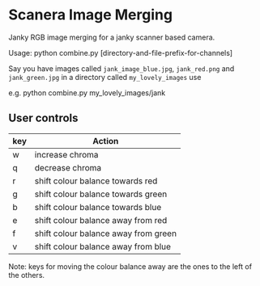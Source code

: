 Scanera Image Merging
=====================

Janky RGB image merging for a janky scanner based camera.

Usage: python combine.py [directory-and-file-prefix-for-channels]

Say you have images called `jank_image_blue.jpg`, `jank_red.png` and `jank_green.jpg` in
a directory called `my_lovely_images` use

e.g. python combine.py my_lovely_images/jank

User controls
-------------

| key | Action                               |
|-----|--------------------------------------|
| w   | increase chroma                      |
| q   | decrease chroma                      |
| r   | shift colour balance towards red     | 
| g   | shift colour balance towards green   | 
| b   | shift colour balance towards blue    |
| e   | shift colour balance away from red   | 
| f   | shift colour balance away from green | 
| v   | shift colour balance away from blue  | 

Note: keys for moving the colour balance away are the ones to the left of the others. 